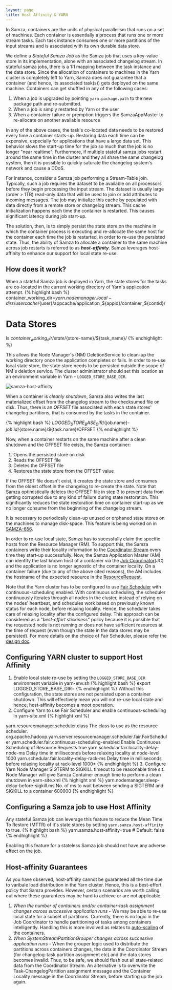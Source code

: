 ```yaml
---
layout: page
title: Host Affinity & YARN
---
```

<!--
   Licensed to the Apache Software Foundation (ASF) under one or more
   contributor license agreements.  See the NOTICE file distributed with
   this work for additional information regarding copyright ownership.
   The ASF licenses this file to You under the Apache License, Version 2.0
   (the "License"); you may not use this file except in compliance with
   the License.  You may obtain a copy of the License at

       http://www.apache.org/licenses/LICENSE-2.0

   Unless required by applicable law or agreed to in writing, software
   distributed under the License is distributed on an "AS IS" BASIS,
   WITHOUT WARRANTIES OR CONDITIONS OF ANY KIND, either express or implied.
   See the License for the specific language governing permissions and
   limitations under the License.
-->

In Samza, containers are the units of physical parallelism that runs on a set of machines. Each container is essentially a process that runs one or more stream tasks. Each task instance consumes one or more partitions of the input streams and is associated with its own durable data store. 

We define a *Stateful Samza Job* as the Samza job that uses a key-value store in its implementation, alone with an associated changelog stream. In stateful samza jobs, there is a 1:1 mapping between the task instance and the data store. Since the allocation of containers to machines in the Yarn cluster is completely left to Yarn, Samza does not guarantee that a container (and hence, its associated task(s)) gets deployed on the same machine. Containers can get shuffled in any of the following cases:

1. When a job is upgraded by pointing <code>yarn.package.path</code> to the new package path and re-submitted.
2. When a job is simply restarted by Yarn or the user
3. When a container failure or premption triggers the SamzaAppMaster to re-allocate on another available resource

In any of the above cases, the task's co-located data needs to be restored every time a container starts-up. Restoring data each time can be expensive, especially for applications that have a large data set. This behavior slows the start-up time for the job so much that the job is no longer "near realtime". Furthermore, if multiple stateful samza jobs restart around the same time in the cluster and they all share the same changelog system, then it is possible to quickly saturate the changelog system's network and cause a DDoS.

For instance, consider a Samza job performing a Stream-Table join. Typically, such a job requires the dataset to be available on all processors before they begin processing the input stream. The dataset is usually large (order > 1TB) read-only data that will be used to join or add attributes to incoming messages. The job may initialize this cache by populated with data directly from a remote store or changelog stream. This cache initialization happens each time the container is restarted. This causes significant latency during job start-up.

The solution, then, is to simply persist the state store on the machine in which the container process is executing and re-allocate the same host for the container each time the job is restarted, in order to re-use the persisted state. Thus, the ability of Samza to allocate a container to the same machine across job restarts is referred to as ***host-affinity***. Samza leverages host-affinity to enhance our support for local state re-use.

## How does it work?

When a stateful Samza job is deployed in Yarn, the state stores for the tasks are co-located in the current working directory of Yarn's application attempt.
{% highlight bash %}
container_working_dir=${yarn.nodemanager.local-dirs}/usercache/${user}/appcache/application_${appid}/container_${contid}/

# Data Stores
ls ${container_working_dir}/state/${store-name}/${task_name}/
{% endhighlight %}

This allows the Node Manager's (NM) DeletionService to clean-up the working directory once the application completes or fails. In order to re-use local state store, the state store needs to be persisted outside the scope of NM's deletion service. The cluster administrator should set this location as an environment variable in Yarn - <code>LOGGED\_STORE\_BASE\_DIR</code>.

![samza-host-affinity](/img/{{site.version}}/learn/documentation/yarn/samza-host-affinity.png)

When a container is *cleanly shutdown*, Samza also writes the last materialized offset from the changelog stream to the checksumed file on disk. Thus, there is an *OFFSET* file associated with each state stores' changelog partitions, that is consumed by the tasks in the container.

{% highlight bash %}
${LOGGED_STORE_BASE_DIR}/${job.name}-${job.id}/${store.name}/${task.name}/OFFSET
{% endhighlight %}

Now, when a container restarts on the same machine after a clean shutdown and the OFFSET file exists, the Samza container:

1. Opens the persisted store on disk
2. Reads the OFFSET file
3. Deletes the OFFSET file
4. Restores the state store from the OFFSET value

If the OFFSET file doesn't exist, it creates the state store and consumes from the oldest offset in the changelog to re-create the state. Note that Samza optimistically deletes the OFFSET file in step 3 to prevent data from getting corrupted due to any kind of failure during state restoration. This significantly reduces the state restoration time on container start-up as we no longer consume from the beginning of the changelog stream.

It is necessary to periodically clean-up unused or orphaned state stores on the machines to manage disk-space. This feature is being worked on in [SAMZA-656](https://issues.apache.org/jira/browse/SAMZA-656).

In order to re-use local state, Samza has to sucessfully claim the specific hosts from the Resource Manager (RM). To support this, the Samza containers write their locality information to the [Coordinator Stream](../container/coordinator-stream.html) every time they start-up successfully. Now, the Samza Application Master (AM) can identify the last known host of a container via the [Job Coordinator](../container/coordinator-stream.html)(JC) and the application is no longer agnostic of the container locality. On a container failure (due to any of the above cited reasons), the AM includes the hostname of the expected resource in the [ResourceRequest](https://github.com/apache/hadoop/blob/trunk/hadoop-yarn-project/hadoop-yarn/hadoop-yarn-api/src/main/java/org/apache/hadoop/yarn/api/records/ResourceRequest.java#L239]).

Note that the Yarn cluster has to be configured to use [Fair Scheduler](https://hadoop.apache.org/docs/r2.6.0/hadoop-yarn/hadoop-yarn-site/FairScheduler.html) with continuous-scheduling enabled. With continuous scheduling, the scheduler continuously iterates through all nodes in the cluster, instead of relying on the nodes' heartbeat, and schedules work based on previously known status for each node, before relaxing locality. Hence, the scheduler takes care of relaxing locality after the configured delay. This approach can be considered as a "*best-effort stickiness*" policy because it is possible that the requested node is not running or does not have sufficient resources at the time of request (even though the state in the data stores may be persisted). For more details on the choice of Fair Scheduler, please refer the [design doc](https://issues.apache.org/jira/secure/attachment/12726945/DESIGN-SAMZA-617-2.pdf).


## Configuring YARN cluster to support Host Affinity

1. Enable local state re-use by setting the <code>LOGGED\_STORE\_BASE\_DIR</code> environment variable in yarn-env.sh {% highlight bash %} 
export LOGGED_STORE_BASE_DIR=<path-for-state-stores>
{% endhighlight %} Without this configuration, the state stores are not persisted upon a container shutdown. This will effectively mean you will not re-use local state and hence, host-affinity becomes a moot operation.
2. Configure Yarn to use Fair Scheduler and enable continuous-scheduling in yarn-site.xml {% highlight xml %}
<property>
    <name>yarn.resourcemanager.scheduler.class</name>
    <description>The class to use as the resource scheduler.</description>
    <value>org.apache.hadoop.yarn.server.resourcemanager.scheduler.fair.FairScheduler</value>
</property>
<property>
    <name>yarn.scheduler.fair.continuous-scheduling-enabled</name>
    <description>Enable Continuous Scheduling of Resource Requests</description>
    <value>true</value>
</property>
<property>
    <name>yarn.schedular.fair.locality-delay-node-ms</name>
    <description>Delay time in milliseconds before relaxing locality at node-level</description>
    <value>1000</value>  <!-- Should be tuned per requirement -->
</property>
<property>
    <name>yarn.schedular.fair.locality-delay-rack-ms</name>
    <description>Delay time in milliseconds before relaxing locality at rack-level</description>
    <value>1000*</value> <!-- Should be tuned per requirement -->
</property>
{% endhighlight %}
3. Configure Yarn Node Manager SIGTERM to SIGKILL timeout to be reasonable time s.t. Node Manager will give Samza Container enough time to perform a clean shutdown in yarn-site.xml {% highlight xml %}
<property>
    <name>yarn.nodemanager.sleep-delay-before-sigkill.ms</name>
    <description>No. of ms to wait between sending a SIGTERM and SIGKILL to a container</description>
    <value>600000</value> <!-- Set it to 10min to allow enough time for clean shutdown of containers -->
</property>
{% endhighlight %}

## Configuring a Samza job to use Host Affinity
Any stateful Samza job can leverage this feature to reduce the Mean Time To Restore (MTTR) of it's state stores by setting <code>yarn.samza.host-affinity</code> to true.
{% highlight bash %}
yarn.samza.host-affinity=true  # Default: false
{% endhighlight %}

Enabling this feature for a stateless Samza job should not have any adverse effect on the job.


## Host-affinity Guarantees
As you have observed, host-affinity cannot be guaranteed all the time due to varibale load distribution in the Yarn cluster. Hence, this is a best-effort policy that Samza provides. However, certain scenarios are worth calling out where these guarantees may be hard to achieve or are not applicable.

1. _When the number of containers and/or container-task assignment changes across successive application runs_ - We may be able to re-use local state for a subset of partitions. Currently, there is no logic in the Job Coordinator to handle partitioning of tasks among containers intelligently. Handling this is more involved as relates to [auto-scaling](https://issues.apache.org/jira/browse/SAMZA-336) of the containers.
2. _When SystemStreamPartitionGrouper changes across successive application runs_ - When the grouper logic used to distribute the partitions across containers changes, the data in the Coordinator Stream (for changelog-task partition assignment etc) and the data stores becomes invalid. Thus, to be safe, we should flush out all state-related data from the Coordinator Stream. An alternative is to overwrite the Task-ChangelogPartition assignment message and the Container Locality message in the Coordinator Stream, before starting up the job again.

